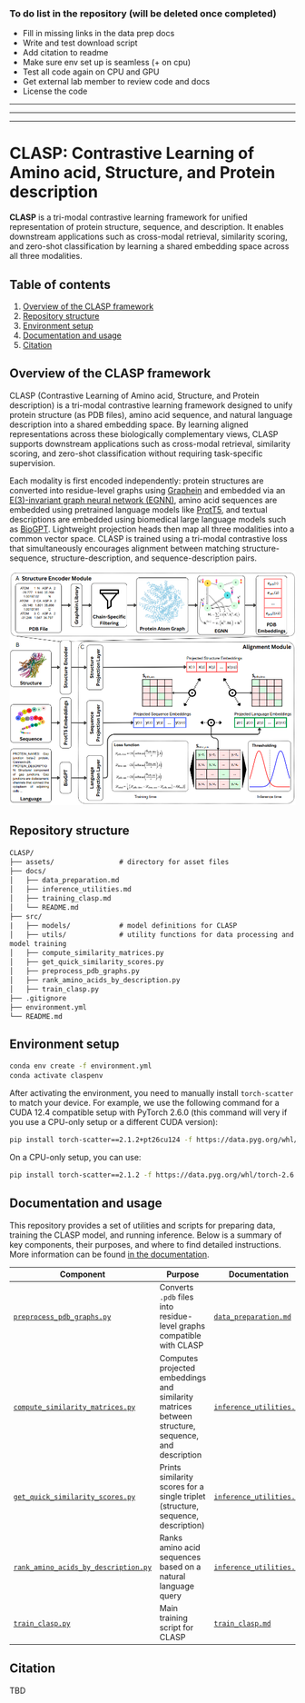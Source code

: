### To do list in the repository (will be deleted once completed)

- Fill in missing links in the data prep docs
- Write and test download script
- Add citation to readme
- Make sure env set up is seamless (+ on cpu)
- Test all code again on CPU and GPU
- Get external lab member to review code and docs
- License the code


----
----
----

# CLASP: Contrastive Learning of Amino acid, Structure, and Protein description

**CLASP** is a tri-modal contrastive learning framework for unified representation of protein structure, sequence, and description. It enables downstream applications such as cross-modal retrieval, similarity scoring, and zero-shot classification by learning a shared embedding space across all three modalities.


## Table of contents
1. [Overview of the CLASP framework](#overview-of-the-clasp-framework) 
2. [Repository structure](#repository-structure)
3. [Environment setup](#environment-setup)
4. [Documentation and usage](#documentation-and-usage)
5. [Citation](#citation)

## Overview of the CLASP framework

CLASP (Contrastive Learning of Amino acid, Structure, and Protein description) is a tri-modal contrastive learning framework designed to unify protein structure (as PDB files), amino acid sequence, and natural language description into a shared embedding space. By learning aligned representations across these biologically complementary views, CLASP supports downstream applications such as cross-modal retrieval, similarity scoring, and zero-shot classification without requiring task-specific supervision.

Each modality is first encoded independently: protein structures are converted into residue-level graphs using [Graphein](https://graphein.ai/) and embedded via an [E(3)-invariant graph neural network (EGNN)](https://doi.org/10.48550/arXiv.2102.09844), amino acid sequences are embedded using pretrained language models like [ProtT5](https://doi.org/10.1109/TPAMI.2021.3095381), and textual descriptions are embedded using biomedical large language models such as [BioGPT](https://doi.org/10.1093/bib/bbac409). Lightweight projection heads then map all three modalities into a common vector space. CLASP is trained using a tri-modal contrastive loss that simultaneously encourages alignment between matching structure-sequence, structure-description, and sequence-description pairs. 

<p align="center">
  <img src="assets/clasp_pipeline.png" alt="CLASP Pipeline" width="720"/>
</p>



## Repository structure

```
CLASP/
├── assets/                # directory for asset files
├── docs/                 
│   ├── data_preparation.md
│   ├── inference_utilities.md
│   ├── training_clasp.md
│   └── README.md
├── src/                   
|   ├── models/            # model definitions for CLASP
│   ├── utils/             # utility functions for data processing and model training
│   ├── compute_similarity_matrices.py
│   ├── get_quick_similarity_scores.py
│   ├── preprocess_pdb_graphs.py
│   ├── rank_amino_acids_by_description.py
│   ├── train_clasp.py     
├── .gitignore             
├── environment.yml       
└── README.md      
```        


## Environment setup

```bash
conda env create -f environment.yml
conda activate claspenv
```

After activating the environment, you need to manually install `torch-scatter` to match your device. For example, we use the following command for a CUDA 12.4 compatible setup with PyTorch 2.6.0 (this command will very if you use a CPU-only setup or a different CUDA version):

```bash
pip install torch-scatter==2.1.2+pt26cu124 -f https://data.pyg.org/whl/torch-2.6.0+cu124.html
```

On a CPU-only setup, you can use:

```bash
pip install torch-scatter==2.1.2 -f https://data.pyg.org/whl/torch-2.6.0+cpu.html
```

## Documentation and usage

This repository provides a set of utilities and scripts for preparing data, training the CLASP model, and running inference. Below is a summary of key components, their purposes, and where to find detailed instructions. More information can be found [in the documentation](docs/README.md).

| Component                                                                            | Purpose                                                                                            | Documentation                                           |
| ------------------------------------------------------------------------------------ | -------------------------------------------------------------------------------------------------- | ------------------------------------------------------- |
| [`preprocess_pdb_graphs.py`](src/preprocess_pdb_graphs.py)                     | Converts `.pdb` files into residue-level graphs compatible with CLASP                              | [`data_preparation.md`](docs/data_preparation.md)       |
| [`compute_similarity_matrices.py`](src/compute_similarity_matrices.py)         | Computes projected embeddings and similarity matrices between structure, sequence, and description | [`inference_utilities.md`](docs/inference_utilities.md) |
| [`get_quick_similarity_scores.py`](src/get_quick_similarity_scores.py)         | Prints similarity scores for a single triplet (structure, sequence, description)                   | [`inference_utilities.md`](docs/inference_utilities.md) |
| [`rank_amino_acids_by_description.py`](src/rank_amino_acids_by_description.py) | Ranks amino acid sequences based on a natural language query                                       | [`inference_utilities.md`](docs/inference_utilities.md) |
| [`train_clasp.py`](src/train_clasp.py)                                               | Main training script for CLASP                                      | [`train_clasp.md`](docs/train_clasp.md)                 |

## Citation

TBD

